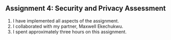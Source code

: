## Assignment 4: Security and Privacy Assessment

1. I have implemented all aspects of the assignment.
2. I collaborated with my partner, Maxwell Ekechukwu.
3. I spent approximately three hours on this assignment.
